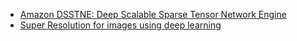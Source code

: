 - [Amazon DSSTNE: Deep Scalable Sparse Tensor Network Engine](https://github.com/amzn/amazon-dsstne)
- [Super Resolution for images using deep learning](https://github.com/alexjc/neural-enhance)
